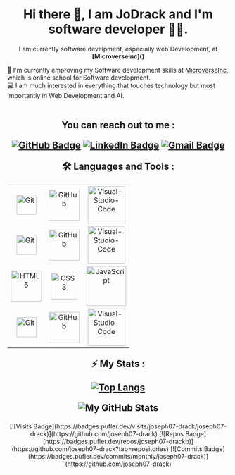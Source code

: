 <h1 align="center">Hi there 👋, I am JoDrack and I'm software developer 👨‍💻.</h1>

<p align="center">I am currently software develpment, especially web Development, at <b>[Microverseinc]()</b></p>

<p>🔬 I'm currently emproving my Software development skills at <a href="https://www.microverse.org/">MicroverseInc</a>, which is online school for Software development.
  <br>
  💻 I am much interested in everything that touches technology but most importantly in Web Development and AI.
  <br>
  <br>
 </p>

<h2 align="center">
You can reach out to me : 

[![GitHub Badge](https://img.shields.io/badge/-joseph07--drack-white?logo=GitHub&logoColor=181717&style=plastic)](https://github.com/joseph07-drack/)
[![LinkedIn Badge](https://img.shields.io/badge/-jodrack-white?logo=LinkedIn&logoColor=0A66C2&style=plastic)](https://www.linkedin.com/in/joseph-buingo-ab2682225//)
[![Gmail Badge](https://img.shields.io/badge/-drack.sir01@gmail.com-white?logo=Gmail&logoColor=EA4335&style=plastic)](mailto:drack.sir01@gmail.com)

🛠️ Languages and Tools :
<table align="center">
    <tr>
        <td align="center"><img alt="Git" width="45px" src="https://img.shields.io/badge/-Git-white?logo=git&logoColor=F05032&style=plastic"/></td>
        <td align="center"><img alt="GitHub" width="70px" src="https://img.shields.io/badge/-GitHub-white?logo=github&logoColor=181717&style=plastic"/></td>
        <td align="center">
        <img alt="Visual-Studio-Code" width="85px" src="https://img.shields.io/badge/-VS%20Code-white?logo=visual-studio-code&logoColor=007ACC&style=plastic"></td>
    </tr>
   <tr>
        <td align="center"><img alt="Git" width="45px" src="https://img.shields.io/badge/-Git-white?logo=postman&logoColor=F05032&style=plastic"/></td>
        <td align="center"><img alt="GitHub" width="70px" src="https://img.shields.io/badge/-GitHub-white?logo=nodejs&logoColor=181717&style=plastic"/></td>
        <td align="center">
        <img alt="Visual-Studio-Code" width="85px" src="https://img.shields.io/badge/Node.js-43853D?style=for-the-badge&logo=node.js&logoColor=white"></td>
    </tr>
    <tr>
        <td align="center"><img alt="HTML5" width="70px" src="https://img.shields.io/badge/-HTML5-white?logo=html5&logoColor=E34F26&style=plastic"/></td>
        <td align="center"><img alt="CSS3" width="60px" src="https://img.shields.io/badge/Sass-CC6699?style=for-the-badge&logo=sass&logoColor=white"/></td>
        <td align="center"><img alt="JavaScript" width="90px" src="https://img.shields.io/badge/-JavaScript-white?logo=javascript&logoColor=F7DF1E&style=plastic"/>             </td>
    </tr>
    <tr>
        <td align="center"><img alt="Git" width="45px" src="https://img.shields.io/badge/-Git-white?logo=git&logoColor=F05032&style=plastic"/></td>
        <td align="center"><img alt="GitHub" width="70px" src="https://img.shields.io/badge/-GitHub-white?logo=github&logoColor=181717&style=plastic"/></td>
        <td align="center">
        <img alt="Visual-Studio-Code" width="85px" src="https://img.shields.io/badge/-VS%20Code-white?logo=visual-studio-code&logoColor=007ACC&style=plastic"></td>
    </tr>
</table>

⚡ My Stats :

[![Top Langs](https://github-readme-stats.vercel.app/api/top-langs/?username=joseph07-drack&layout=compact)](https://github.com/joseph07-drack/github-readme-stats)

![My GitHub Stats](https://github-readme-stats.vercel.app/api?username=joseph07-drack&show_icons=true&theme=default)
</h2>

<div align="center">
[![Visits Badge](https://badges.pufler.dev/visits/joseph07-drack/joseph07-drack)](https://github.com/joseph07-drack) [![Repos Badge]
(https://badges.pufler.dev/repos/joseph07-drackb)](https://github.com/joseph07-drack?tab=repositories) [![Commits Badge](https://badges.pufler.dev/commits/monthly/joseph07-drack)](https://github.com/joseph07-drack)

<!-- [![My Badge](https://img.shields.io/badge/i_am-mavericks--db-blue)](https://github.com/mavericks-db) -->
</div>
